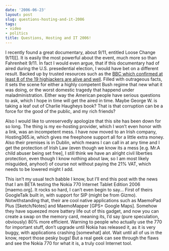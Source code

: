 ```yaml
---
date: '2006-06-23'
layout: post
slug: questions-hosting-and-it-2006
tags:
- video
- politics
title: Questions, Hosting and IT 2006!
---
```


I recently found a great documentary, about 9/11, entitled Loose Change
9/11][]. It is easily the most powerful about the event, much more so than
Fahrenheit 9/11. In fact I would even argue, that if this documentary had of
aired during the U.S. presedential election, I would have bet on a different
result. Backed up by trusted resources such as the [BBC which confirmed at
least 8 of the 19 highjackers are alive and well][BBC]. Filled with outrageous
facts, it sets the scene for either a highly competent Bush regime that new
what it was doing, or the worst domestic tragedy that happend under
maladministration. Either way the American people have serious questions to
ask, which I hope in time will get the aired in time. Maybe George W. is
taking a leaf out of Charlie Haugheys book? That is that corruption can be a
force for the good of the public, and my rich friends?
  
Also I would like to unreservedly apologize that this site has been down for
so long. The thing is my ex-hosting provider, which I won’t even honor with a
link, was an incompetent mess. I have now moved to an Irish company,
Hosting365.ie, which gives me freephone support all for a little extra money.
Also their premises is in Dublin, which means I can call in at any time and I
get the protection of Irish Law (even though we know its a mess [e.g. Mr.A
child abuser being set free], I still think we have an alright civil liberties
protection, even though I know nothing about law, so I am most likely
misguided, anyhoo!) of course not without paying the 21% VAT, which needs to
be lowered might I add.

This isn’t my usual tech babble I know, but I’ll end this post with the news
that I am BETA testing the Nokia 770 Internet Tablet Edition 2006 [maemo.org].
It rocks so hard, I can’t even begin to say... First of theirs GoogleTalk built
in, with support for SIP (might be from Gizmo). Notwithstanding that, their
are cool native applications such as MaemoPad Plus [Sketch/Notes] and
MaemoMapper [GPS+ Google Maps]. Somehow they have squeezed more battery life
out of this gadget, and now you can create a swap on the memory card, meaning
its, I’d say (pure speculation, obviously) 80% more efficient. Warning to
people who actually use the 770 for important stuff, don’t upgrade until Nokia
has released it, as it is very buggy, with applications crashing [somewhat]
alot. Wait until all of us in the know, report those pesky bugs! But a real
geek can see through the flaws and see the Nokia 770 for what it is, a truly
cool Internet tool.

[Loose Change 9/11]: http://video.google.com/videoplay?docid=-8260059923762628848 "911 Loose Change 2nd Edition with extra footage"
[BBC]: http://news.bbc.co.uk/2/hi/middle_east/1559151.stm "BBC which confirmed at least 8 of the 19 highjackers are alive and well"
